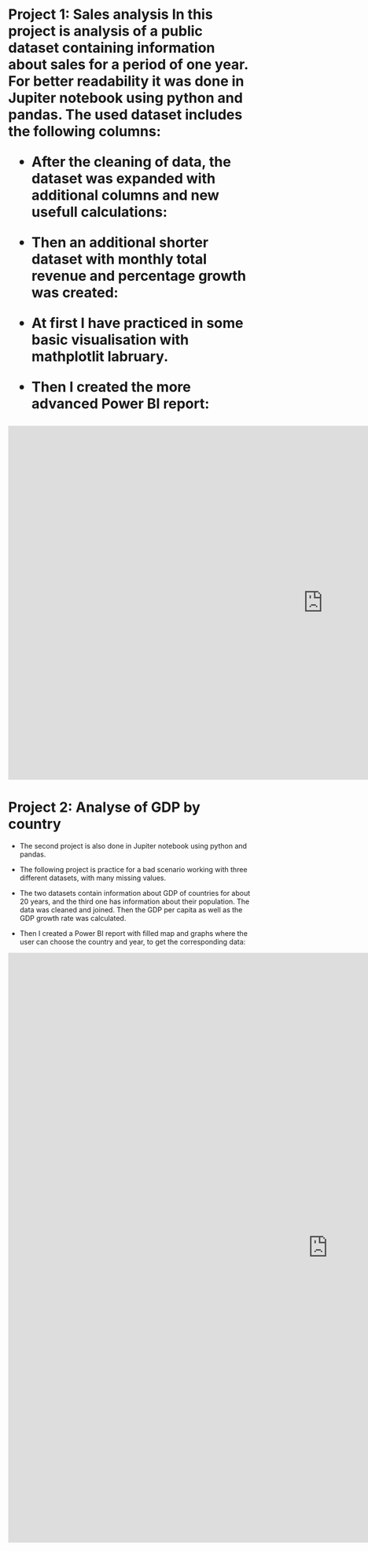 <html>
  <head>
    <title>Portfilo Data Analyst</title>
  </head>


  <body>
    <h1>
      
  Project 1: Sales analysis
   In this project is analysis of a public dataset containing information about sales for a period of one year.
   For better readability it was done in Jupiter notebook using python and pandas. 
   The used dataset includes the following columns:


  * After the cleaning of data, the dataset was expanded with additional columns and new usefull calculations:

  * Then an additional shorter dataset with monthly total revenue and percentage growth was created:


  * At first I have practiced in some basic visualisation with mathplotlit labruary.
  * Then I created the more advanced Power BI report:

  
  <iframe title="Report Section" width="1280" height="720" src=
  "https://app.powerbi.com/view?r=eyJrIjoiZGUyMGNmOWItYWZkOC00ZTBkLTg3YTEtMDU4NzA4NmU0YzBiIiwidCI6IjlmODI3MWI0LWVkNzAtNDg4OC1iMmE4LWI5ZGIyNmQxMDE1MCJ9" frameborder="0" allowFullScreen="true"></iframe>
  </h1>
    
  <h2>
      
 # Project 2: Analyse of GDP by country
  * The second project is also done in Jupiter notebook using python and pandas. 
  * The following project is practice for a bad scenario working with three different datasets, with many missing values.
  * The two datasets contain information about GDP of countries for about 20 years, and the third one has information about 
  their population. The data was cleaned and joined. Then the GDP per capita as well as the GDP growth rate was calculated.


  * Then I created a Power BI report with filled map and graphs where the user can choose the country and year, to 
   get the corresponding data:
   <iframe title="Report Section" width="1300" height="1200" src="https://app.powerbi.com/view?r=eyJrIjoiZmZkNjdmYTEtMTMzNC00ZmJhLTg2NjMtMmExNWUxNzM5MzA3IiwidCI6IjlmODI3MWI0LWVkNzAtNDg4OC1iMmE4LWI5ZGIyNmQxMDE1MCJ9" frameborder="0" allowFullScreen="true"></iframe>

  </h2>

  </body>
</html>
